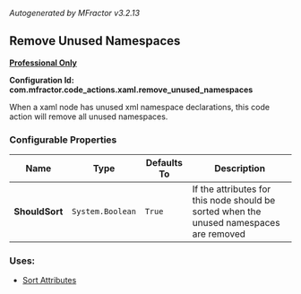 *Autogenerated by MFractor v3.2.13*
## Remove Unused Namespaces

**[Professional Only](https://www.mfractor.com/buy?utm_source=docs&utm_medium=professional_only)**

**Configuration Id: com.mfractor.code_actions.xaml.remove_unused_namespaces**

When a xaml node has unused xml namespace declarations, this code action will remove all unused namespaces.


### Configurable Properties

| Name | Type | Defaults To | Description |
|------|------|-------------|-------------|
| **ShouldSort** | `System.Boolean` | `True` | If the attributes for this node should be sorted when the unused namespaces are removed |

### Uses:

 * [Sort Attributes](/code-generation/xml.md#sort-attributes)


